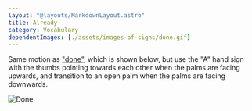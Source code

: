 ```yaml
---
layout: "@layouts/MarkdownLayout.astro"
title: Already
category: Vocabulary
dependentImages: [./assets/images-of-signs/done.gif]
---
```


Same motion as ["done"](../done), which is shown below,
but use the "A" hand sign with the thumbs pointing towards each other
when the palms are facing upwards,
and transition to an open palm when the palms are facing downwards.

![Done](@signs/done.gif)
